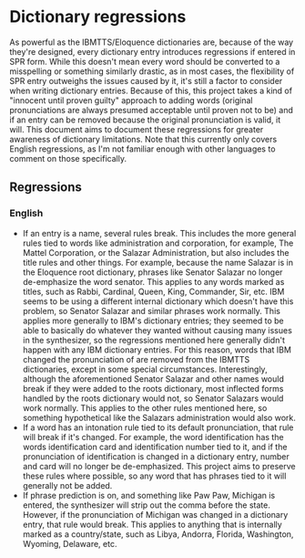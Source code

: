 # Dictionary regressions
As powerful as the IBMTTS/Eloquence dictionaries are, because of the way they're designed, every dictionary entry introduces regressions if entered in SPR form. While this doesn't mean every word should be converted to a misspelling or something similarly drastic, as in most cases, the flexibility of SPR entry outweighs the issues caused by it, it's still a factor to consider when writing dictionary entries. Because of this, this project takes a kind of "innocent until proven guilty" approach to adding words (original pronunciations are always presumed acceptable until proven not to be) and if an entry can be removed because the original pronunciation is valid, it will. This document aims to document these regressions for greater awareness of dictionary limitations. Note that this currently only covers English regressions, as I'm not familiar enough with other languages to comment on those specifically.
## Regressions
### English
* If an entry is a name, several rules break. This includes the more general rules tied to words like administration and corporation, for example, The Mattel Corporation, or the Salazar Administration, but also includes the title rules and other things. For example, because the name Salazar is in the Eloquence root dictionary, phrases like Senator Salazar no longer de-emphasize the word senator. This applies to any words marked as titles, such as Rabbi, Cardinal, Queen, King, Commander, Sir, etc. IBM seems to be using a different internal dictionary which doesn't have this problem, so Senator Salazar and similar phrases work normally. This applies more generally to IBM's dictionary entries; they seemed to be able to basically do whatever they wanted without causing many issues in the synthesizer, so the regressions mentioned here generally didn't happen with any IBM dictionary entries. For this reason, words that IBM changed the pronunciation of are removed from the IBMTTS dictionaries, except in some special circumstances. Interestingly, although the aforementioned Senator Salazar and other names would break if they were added to the roots dictionary, most inflected forms handled by the roots dictionary would not, so Senator Salazars would work normally. This applies to the other rules mentioned here, so something hypothetical like the Salazars administration would also work.
* If a word has an intonation rule tied to its default pronunciation, that rule will break if it's changed. For example, the word identification has the words identification card and identification number tied to it, and if the pronunciation of identification is changed in a dictionary entry, number and card will no longer be de-emphasized. This project aims to preserve these rules where possible, so any word that has phrases tied to it will generally not be added.
* If phrase prediction is on, and something  like Paw Paw, Michigan is entered, the synthesizer will strip out the comma before the state. However, if the pronunciation of Michigan was changed in a dictionary entry, that rule would break. This applies to anything that is internally marked as a country/state, such as Libya, Andorra, Florida, Washington, Wyoming, Delaware, etc.
